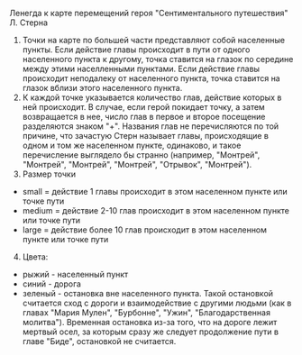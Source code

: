Ленегда к карте перемещений героя "Сентиментального путешествия" Л. Стерна
1. Точки на карте по большей части представляют собой населенные пункты. Если действие главы происходит в пути от одного населенного пункта к другому, точка ставится на глазок по середине между этими населленными пунктами. Если действие главы происходит неподалеку от населенного пункта, точка ставится на глазок вблизи этого населенного пункта. 
2. К каждой точке указывается количество глав, действие которых в ней происходит. В случае, если герой покидает точку, а затем возвращается в нее, число глав в первое и второе посещение разделяются знаком "+". Названия глав не перечисляются по той причине, что зачастую Стерн называет главы, происходящие в одном и том же населенном пункте, одинаково, и такое перечисление выглядело бы странно (например, "Монтрей", "Монтрей", "Монтрей", "Монтрей", "Отрывок", "Монтрей"). 
3. Размер точки
- small = действие 1 главы происходит в этом населенном пункте или точке пути
- medium = действие 2-10 глав происходит в этом населенном пункте или точке пути
- large = действие более 10 глав происходит в этом населенном пункте или точке пути
4. Цвета:
- рыжий - населенный пункт
- синий - дорога
- зеленый - остановка вне населенного пункта. Такой остановкой считается сход с дороги и взаимодействие с другими людьми (как в главах "Мария Мулен", "Бурбонне", "Ужин", "Благодарственная молитва"). Временная остановка из-за того, что на дороге лежит мертвый осел, за которым сразу же следует продолжение пути в главе "Биде", остановкой не считается. 
